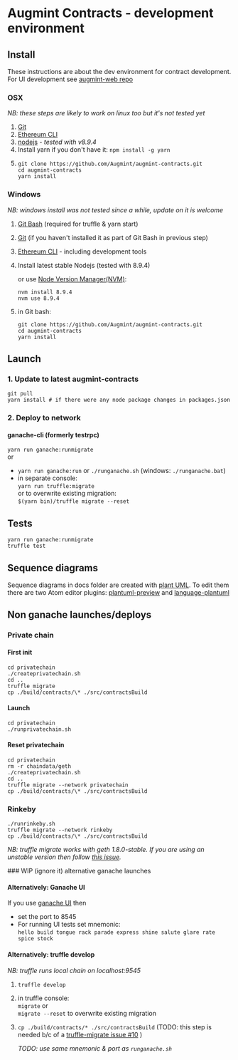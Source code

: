 # Augmint Contracts - development environment

## Install

These instructions are about the dev environment for contract development. For UI development see [augmint-web repo](https://github.com/Augmint/augmint-web)

### OSX

_NB: these steps are likely to work on linux too but it's not tested yet_

1. [Git](https://git-scm.com/download)
1. [Ethereum CLI](https://www.ethereum.org/cli)
1. [nodejs](https://nodejs.org/en/download/) - _tested with v8.9.4_
1. Install yarn if you don't have it: `npm install -g yarn`
1. ```
   git clone https://github.com/Augmint/augmint-contracts.git
   cd augmint-contracts
   yarn install
   ```

### Windows

_NB: windows install was not tested since a while, update on it is welcome_

1. [Git Bash](https://git-for-windows.github.io/) (required for truffle & yarn start)
1. [Git](https://git-scm.com/download) (if you haven't installed it as part of Git Bash in previous step)
1. [Ethereum CLI](https://www.ethereum.org/cli) - including development tools
1. Install latest stable Nodejs (tested with 8.9.4)

    or
    use [Node Version Manager(NVM)](https://github.com/coreybutler/nvm-windows/releases):

    ```
    nvm install 8.9.4
    nvm use 8.9.4
    ```

1. in Git bash:
    ```
    git clone https://github.com/Augmint/augmint-contracts.git
    cd augmint-contracts
    yarn install
    ```

## Launch

### 1. Update to latest augmint-contracts

```
git pull
yarn install # if there were any node package changes in packages.json
```

### 2. Deploy to network

#### ganache-cli (formerly testrpc)

`yarn run ganache:runmigrate`  
or

* `yarn run ganache:run` or `./runganache.sh` (windows: `./runganache.bat`)
* in separate console:  
  `yarn run truffle:migrate`  
  or to overwrite existing migration:  
  `$(yarn bin)/truffle migrate --reset`

## Tests

```
yarn run ganache:runmigrate
truffle test
```

## Sequence diagrams

Sequence diagrams in docs folder are created with [plant UML](http://plantuml.com/sequence-diagram).
To edit them there are two Atom editor plugins: [plantuml-preview](https://atom.io/packages/plantuml-preview) and [language-plantuml](https://atom.io/packages/language-plantuml)

## Non ganache launches/deploys

### Private chain

#### First init

```
cd privatechain
./createprivatechain.sh
cd ..
truffle migrate
cp ./build/contracts/\* ./src/contractsBuild
```

#### Launch

```
cd privatechain
./runprivatechain.sh
```

#### Reset privatechain

```
cd privatechain
rm -r chaindata/geth
./createprivatechain.sh
cd ..
truffle migrate --network privatechain
cp ./build/contracts/\* ./src/contractsBuild
```

### Rinkeby

```
./runrinkeby.sh
truffle migrate --network rinkeby
cp ./build/contracts/\* ./src/contractsBuild
```

_NB: truffle migrate works with geth 1.8.0-stable. If you are using an unstable version then follow [this issue](https://github.com/trufflesuite/truffle/issues/721)._

### WIP (ignore it) alternative ganache launches

#### Alternatively: Ganache UI

If you use [ganache UI](http://truffleframework.com/ganache/) then

* set the port to 8545
* For running UI tests set mnemonic:  
  `hello build tongue rack parade express shine salute glare rate spice stock`

#### Alternatively: truffle develop

_NB: truffle runs local chain on localhost:9545_

1. `truffle develop`
1. in truffle console:  
   `migrate` or  
   `migrate --reset` to overwrite existing migration
1. `cp ./build/contracts/* ./src/contractsBuild` (TODO: this step is needed b/c of a [truffle-migrate issue #10](https://github.com/trufflesuite/truffle-migrate/issues/10) )

    _TODO: use same mnemonic & port as `runganache.sh`_
